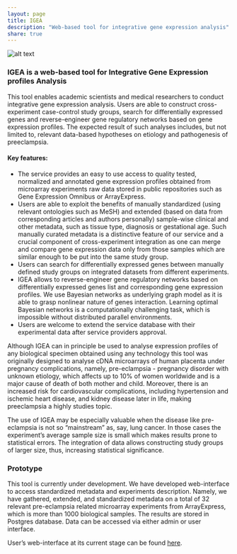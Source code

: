 ```yaml
---
layout: page
title: IGEA
description: "Web-based tool for integrative gene expression analysis"
share: true
---
```


![alt text]({{site.url}}/IGEA.png "IGEA site picture")

### **IGEA** is a web-based tool for Integrative Gene Expression profiles Analysis

This tool enables academic scientists and medical researchers to conduct integrative gene expression analysis. Users are able to construct cross-experiment case-control study groups, search for differentially expressed genes and reverse-engineer gene regulatory networks based on gene expression profiles. The expected result of such analyses includes, but not limited to, relevant data-based hypotheses on etiology and pathogenesis of preeclampsia.

#### Key features:

* The service provides an easy to use access to quality tested, normalized and annotated gene expression profiles obtained from microarray experiments raw data stored in public repositories such as Gene Expression Omnibus or ArrayExpress. 
* Users are able to exploit the benefits of manually standardized (using relevant ontologies such as MeSH) and extended (based on data from corresponding articles and authors personally) sample-wise clinical and other metadata, such as tissue type, diagnosis or gestational age. Such manually curated metadata is a distinctive feature of our service and a crucial component of cross-experiment integration as one can merge and compare gene expression data only from those samples which are similar enough to be put into the same study group. 
* Users can search for differentially expressed genes between manually defined study groups on integrated datasets from different experiments. 
* IGEA allows to reverse-engineer gene regulatory networks based on differentially expressed genes list and corresponding gene expression profiles. We use Bayesian networks as underlying graph model as it is able to grasp nonlinear nature of genes interaction. Learning optimal Bayesian networks is a computationally challenging task, which is impossible without distributed parallel environments. 
* Users are welcome to extend the service database with their experimental data after service providers approval.

Although IGEA can in principle be used to analyse expression profiles of any biological specimen obtained using any technology this tool was originally designed to analyse cDNA microarrays of human placenta under pregnancy complications, namely, pre-eclampsia - pregnancy disorder with unknown etiology, which affects up to 10% of women worldwide and is a major cause of death of both mother and child. Moreover, there is an increased risk for cardiovascular complications, including hypertension and ischemic heart disease, and kidney disease later in life, making preeclampsia a highly studies topic.

The use of IGEA may be especially valuable when the disease like pre-eclampsia is not so “mainstream” as, say, lung cancer. In those cases the experiment’s average sample size is small which makes results prone to statistical errors. The integration of data allows constructing study groups of larger size, thus, increasing statistical significance.

### Prototype

This tool is currently under development. We have developed web-interface to access standardized metadata and experiments description. Namely, we have gathered, extended, and standardized metadata on a total of 32 relevant pre-eclampsia related microarray experiments from ArrayExpress, which is more than 1000 biological samples. The results are stored in Postgres database. Data can be accessed via either admin or user interface.

User’s web-interface at its current stage can be found <a href="http://194.44.31.241:24173/">here</a>.